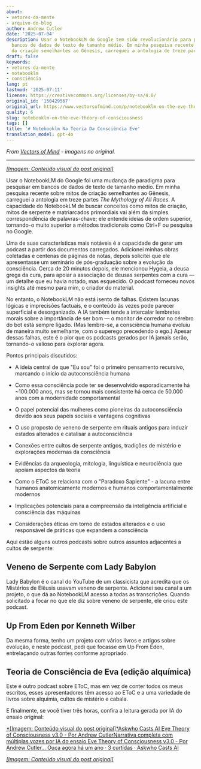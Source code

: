```yaml
---
about:
- vetores-da-mente
- arquivo-do-blog
author: Andrew Cutler
date: '2025-07-04'
description: Usar o NotebookLM do Google tem sido revolucionário para pesquisar em
  bancos de dados de texto de tamanho médio. Em minha pesquisa recente sobre mitos
  da criação semelhantes ao Gênesis, carreguei a antologia de treze partes O...
draft: false
keywords:
- vetores-da-mente
- notebooklm
- consciência
lang: pt
lastmod: '2025-07-11'
license: https://creativecommons.org/licenses/by-sa/4.0/
original_id: '150429567'
original_url: https://www.vectorsofmind.com/p/notebooklm-on-the-eve-theory-of-consciousness
quality: 6
slug: notebooklm-on-the-eve-theory-of-consciousness
tags: []
title: '# Notebooklm Na Teoria Da Consciência Eve'
translation_model: gpt-4o
---
```


*From [Vectors of Mind](https://www.vectorsofmind.com/p/notebooklm-on-the-eve-theory-of-consciousness) - imagens no original.*

---

[*[Imagem: Conteúdo visual do post original]*](https://substackcdn.com/image/fetch/$s_!lFMD!,f_auto,q_auto:good,fl_progressive:steep/https%3A%2F%2Fsubstack-post-media.s3.amazonaws.com%2Fpublic%2Fimages%2Fb01016e3-dfc2-47fa-88fd-8eeae782f5a5_1792x1928.heic)

Usar o NotebookLM do Google foi uma mudança de paradigma para pesquisar em bancos de dados de texto de tamanho médio. Em minha pesquisa recente sobre mitos de criação semelhantes ao Gênesis, carreguei a antologia em treze partes _The Mythology of All Races_. A capacidade do NotebookLM de buscar conceitos como mitos de criação, mitos de serpente e matriarcados primordiais vai além da simples correspondência de palavras-chave; ele entende ideias de ordem superior, tornando-o muito superior a métodos tradicionais como Ctrl+F ou pesquisa no Google.

Uma de suas características mais notáveis é a capacidade de gerar um podcast a partir dos documentos carregados. Adicionei minhas obras coletadas e centenas de páginas de notas, depois solicitei que ele apresentasse um seminário de pós-graduação sobre a evolução da consciência. Cerca de 20 minutos depois, ele mencionou Hygeia, a deusa grega da cura, para apoiar a associação de deusas serpentes com a cura — um detalhe que eu havia notado, mas esquecido. O podcast forneceu novos insights até mesmo para mim, o criador do material.

No entanto, o NotebookLM não está isento de falhas. Existem lacunas lógicas e imprecisões factuais, e o conteúdo às vezes pode parecer superficial e desorganizado. A IA também tende a intercalar lembretes morais sobre a importância de ser bom — o monitor de corredor no cérebro do bot está sempre ligado. (Mas lembre-se, a consciência humana evoluiu de maneira muito semelhante, com o superego precedendo o ego.) Apesar dessas falhas, este é o pior que os podcasts gerados por IA jamais serão, tornando-o valioso para explorar agora.

Pontos principais discutidos:

 * A ideia central de que "Eu sou" foi o primeiro pensamento recursivo, marcando o início da autoconsciência humana

 * Como essa consciência pode ter se desenvolvido esporadicamente há ~100.000 anos, mas se tornou mais consistente há cerca de 50.000 anos com a modernidade comportamental

 * O papel potencial das mulheres como pioneiras da autoconsciência devido aos seus papéis sociais e vantagens cognitivas

 * O uso proposto de veneno de serpente em rituais antigos para induzir estados alterados e catalisar a autoconsciência

 * Conexões entre cultos de serpente antigos, tradições de mistério e explorações modernas da consciência

 * Evidências da arqueologia, mitologia, linguística e neurociência que apoiam aspectos da teoria

 * Como o EToC se relaciona com o "Paradoxo Sapiente" - a lacuna entre humanos anatomicamente modernos e humanos comportamentalmente modernos

 * Implicações potenciais para a compreensão da inteligência artificial e consciência das máquinas

 * Considerações éticas em torno de estados alterados e o uso responsável de práticas que expandem a consciência

Aqui estão alguns outros podcasts sobre outros assuntos adjacentes a cultos de serpente:

## Veneno de Serpente com Lady Babylon

Lady Babylon é o canal do YouTube de um classicista que acredita que os Mistérios de Elêusis usavam veneno de serpente. Adicionei seu canal a um projeto, o que dá ao NotebookLM acesso a todas as transcrições. Quando solicitado a focar no que ele diz sobre veneno de serpente, ele criou este podcast.

## Up From Eden por Kenneth Wilber

Da mesma forma, tenho um projeto com vários livros e artigos sobre evolução, e neste podcast, pedi que focasse em Up From Eden, entrelaçando outras fontes conforme apropriado.

## Teoria de Consciência de Eva (edição alquímica)

Este é outro podcast sobre EToC, mas em vez de conter todos os meus escritos, esses apresentadores têm acesso ao EToC e a uma variedade de livros sobre alquimia, cultos de mistério e cabala.

E finalmente, se você tiver três horas, confira a leitura gerada por IA do ensaio original:

[*[Imagem: Conteúdo visual do post original]*Askwho Casts AI Eve Theory of Consciousness v3.0 - Por Andrew CutlerNarrativa completa com múltiplas vozes por IA do ensaio Eve Theory of Consciousness v3.0 - Por Andrew Cutler… Ouça agora há um ano · 3 curtidas · Askwho Casts AI](https://askwhocastsai.substack.com/p/eve-theory-of-consciousness-v30-by)

[*[Imagem: Conteúdo visual do post original]*](https://substackcdn.com/image/fetch/$s_!L8OO!,f_auto,q_auto:good,fl_progressive:steep/https%3A%2F%2Fsubstack-post-media.s3.amazonaws.com%2Fpublic%2Fimages%2F878b8dfe-e05a-4a1f-b044-a79b088f0cad_1024x1024.heic)